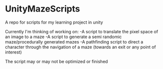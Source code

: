 # UnityMazeScripts
A repo for scripts for my learning project in unity

Currently I'm thinking of working on:
-A script to translate the pixel space of an image to a maze
-A script to generate a semi randomic maze/procedurally generated mazes
-A pathfinding script to direct a character through the navigation of a maze (towards an exit or any point of interest)

The script may or may not be optimized or finished 
